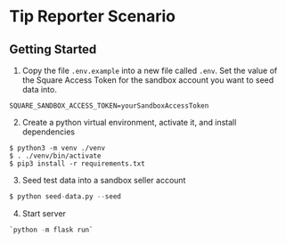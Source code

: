 # Tip Reporter Scenario


## Getting Started
1. Copy the file `.env.example` into a new file called `.env`. Set the value of the Square Access Token for the sandbox account you want to seed data into. 

```
SQUARE_SANDBOX_ACCESS_TOKEN=yourSandboxAccessToken
```

2. Create a python virtual environment, activate it, and install dependencies
```
$ python3 -m venv ./venv
$ . ./venv/bin/activate
$ pip3 install -r requirements.txt
```

3. Seed test data into a sandbox seller account
```python
$ python seed-data.py --seed
```

4. Start server
```python
`python -m flask run`
```
